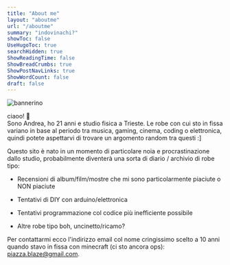 ```yaml
---
title: "About me"
layout: "aboutme"
url: "/aboutme"
summary: "indovinachi?"
showToc: false
UseHugoToc: true
searchHidden: true
ShowReadingTime: false
ShowBreadCrumbs: true
ShowPostNavLinks: true
ShowWordCount: false
draft: false
---
```


![bannerino](https://tinypic.host/images/2024/04/04/banner.png)

ciaoo! :sauropod:    
Sono Andrea, ho 21 anni e studio fisica a Trieste. Le robe con cui sto in fissa variano in base al periodo tra musica, gaming, cinema, coding o elettronica, quindi potete aspettarvi di trovare un argomento random tra questi :]

Questo sito è nato in un momento di particolare noia e procrastinazione dallo studio, probabilmente diventerà una sorta di diario / archivio di robe tipo:

- Recensioni di album/film/mostre che mi sono particolarmente piaciute o NON piaciute

- Tentativi di DIY con arduino/elettronica
    
- Tentativi programmazione col codice più inefficiente possibile
    
- Altre robe tipo boh, uncinetto/ricamo?


Per contattarmi ecco l'indirizzo email col nome cringissimo scelto a 10 anni quando stavo in fissa con minecraft (ci sto ancora ops): piazza.blaze@gmail.com. 